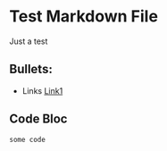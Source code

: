 # Test Markdown File

Just a test

## Bullets:

* Links [Link1](https://example.com)

## Code Bloc

```
some code
```
